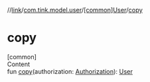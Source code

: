 //[link](../../index.md)/[com.tink.model.user](../index.md)/[[common]User](index.md)/[copy](copy.md)



# copy  
[common]  
Content  
fun [copy](copy.md)(authorization: [Authorization](../[common]-authorization/index.md)): [User](index.md)  



